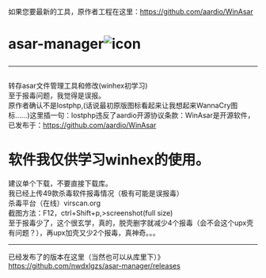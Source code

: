 如果您要最新的工具，原作者工程在这里：https://github.com/aardio/WinAsar
# asar-manager![icon](https://github.com/nwdxlgzs/asar-manager/raw/master/asar.ico)<hr/>
转存asar文件管理工具和修改(winhex初学习)<br/>
至于报毒问题，我觉得是误报。<br/>
原作者确认不是lostphp,(话说最初原版图标看起来让我想起来WannaCry图标……)这里插一句：lostphp违反了aardio开源协议条款：WinAsar是开源软件，已发布于：https://github.com/aardio/WinAsar<br/>
# 软件我仅供学习winhex的使用。<br/>
建议单个下载，不要直接下载库。<br/>
我已经上传49款杀毒软件报毒情况（极有可能是误报毒）<br/>
杀毒平台（在线）virscan.org<br/>
截图方法：F12，ctrl+Shift+p,>screenshot(full size)<br/>
至于报毒少了，这个很玄学，真的，脱壳删字就减少4个报毒（会不会这个upx壳有问题？），再upx加壳又少2个报毒，真神奇。。。<hr/>
已经发布了的版本在这里（当然也可以从库里下）》https://github.com/nwdxlgzs/asar-manager/releases
